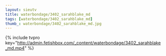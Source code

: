 ```yaml
--- 
layout: sieutv
title: waterbondage/3402_sarahblake_md
tags: [waterbondage/3402_sarahblake_md]
thumb_: waterbondage/3402_sarahblake_md.jpg
---
```

{% include tvpro key="http://admin.fetishbox.com/_content/waterbondage/3402_sarahblake_md.mp4" %} 
